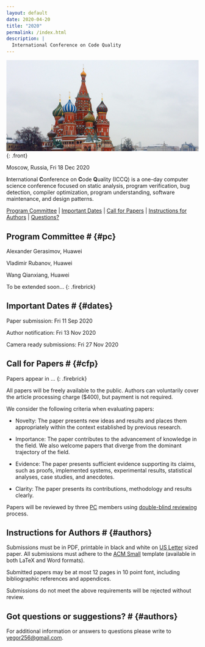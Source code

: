 ```yaml
---
layout: default
date: 2020-04-20
title: "2020"
permalink: /index.html
description: |
  International Conference on Code Quality
---
```


![Moscow](/images/moscow-winter.jpg)
{: .front}

Moscow, Russia, Fri 18 Dec 2020

**I**nternational **C**onference on **C**ode **Q**uality (ICCQ) is a one-day
computer science conference focused on static analysis, program verification,
bug detection, compiler optimization, program understanding,
software maintenance, and design patterns.

[Program Committee](#pc) |
[Important Dates](#dates) |
[Call for Papers](#cfp) |
[Instructions for Authors](#authors) |
[Questions?](#questions)

## Program Committee # {#pc}

Alexander Gerasimov, Huawei

Vladimir Rubanov, Huawei

Wang Qianxiang, Huawei

To be extended soon...
{: .firebrick}

## Important Dates # {#dates}

Paper submission: Fri 11 Sep 2020

Author notification: Fri 13 Nov 2020

Camera ready submissions: Fri 27 Nov 2020

## Call for Papers # {#cfp}

Papers appear in ...
{: .firebrick}

All papers will be freely available to the public.
Authors can voluntarily cover the article processing charge ($400), but payment is not required.

We consider the following criteria when evaluating papers:

  * Novelty: The paper presents new ideas and results and places them appropriately within the context established by previous research.

  * Importance: The paper contributes to the advancement of knowledge in the field. We also welcome papers that diverge from the dominant trajectory of the field.

  * Evidence: The paper presents sufficient evidence supporting its claims, such as proofs, implemented systems, experimental results, statistical analyses, case studies, and anecdotes.

  * Clarity: The paper presents its contributions, methodology and results clearly.

Papers will be reviewed by three [PC](#pc) members using
[double-blind reviewing](https://www.journals.elsevier.com/social-science-and-medicine/policies/double-blind-peer-review-guidelines) process.

## Instructions for Authors # {#authors}

Submissions must be in PDF, printable in black and white on
[US Letter](https://en.wikipedia.org/wiki/Letter_%28paper_size%29) sized paper. All submissions must adhere to the
[ACM Small](http://www.acm.org/publications/authors/submissions)
template (available in both LaTeX and Word formats).

Submitted papers may be at most 12 pages in 10 point font,
including bibliographic references and appendices.

Submissions do not meet the above requirements will be rejected without review.


## Got questions or suggestions? # {#authors}

For additional information or answers to questions please write
to [yegor256@gmail.com](mailto:yegor256@gmail.com).



